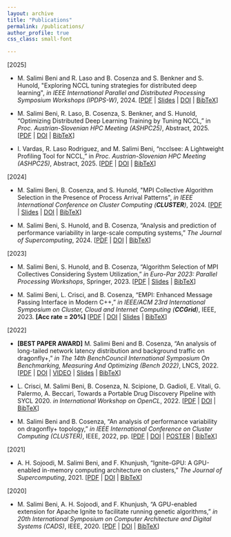 ```yaml
---
layout: archive
title: "Publications"
permalink: /publications/
author_profile: true
css_class: small-font

---
```

[2025]
- M. Salimi Beni and R. Laso and B. Cosenza and S. Benkner and S. Hunold, "Exploring NCCL tuning strategies for distributed deep learning", *in IEEE International Parallel and Distributed Processing Symposium Workshops (IPDPS-W)*, 2024.
[[PDF](http://majidsalimi.github.io/files/SalimiBeni_ASHES2025.pdf) | [Slides](http://majidsalimi.github.io/files/SLIDES_SalimiBeniCLUSTER24.pdfSLIDES_SalimiBeniCLUSTER24.pdfSalimiBeni_ASHES2025_Slides.pdf) | [DOI](https://doi.org/10.1109/IPDPSW66978.2025.00015) | [BibTeX](http://majidsalimi.github.io/files/SalimiBeni_ASHES2025.md)] <span class="__dimensions_badge_embed__" data-doi="10.1109/IPDPSW66978.2025.00015" data-style="small_rectangle"></span><script async src="https://badge.dimensions.ai/badge.js" charset="utf-8"></script>

- M. Salimi Beni, R. Laso, B. Cosenza, S. Benkner, and S. Hunold, “Optimizing Distributed Deep Learning Training by Tuning NCCL,” in *Proc. Austrian-Slovenian HPC Meeting (ASHPC25)*, Abstract, 2025.
[[PDF](http://majidsalimi.github.io/files/SalimiBeniASHPC25.pdf) | [DOI](https://ashpc.eu/event/25/attachments/151/300/ashpc25_booklet.pdf) | [BibTeX](http://majidsalimi.github.io/files/SalimiBeniASHPC25.md)]

- I. Vardas, R. Laso Rodriguez, and M. Salimi Beni, “ncclsee: A Lightweight Profiling Tool for NCCL,” in *Proc. Austrian-Slovenian HPC Meeting (ASHPC25)*, Abstract, 2025.
[[PDF](http://majidsalimi.github.io/files/VardasASHPC25.pdf) | [DOI](https://ashpc.eu/event/25/attachments/151/300/ashpc25_booklet.pdf) | [BibTeX](http://majidsalimi.github.io/files/VardasASHPC25.md)]


[2024]
- M. Salimi Beni, B. Cosenza, and S. Hunold, "MPI Collective Algorithm Selection in the Presence of Process Arrival Patterns", *in IEEE International Conference on Cluster Computing (**CLUSTER**)*, 2024.
[[PDF](http://majidsalimi.github.io/files/SalimiBeniCLUSTER24.pdf) | [Slides](http://majidsalimi.github.io/files/SLIDES_SalimiBeniCLUSTER24.pdf) | [DOI](https://doi.org/10.1109/CLUSTER59578.2024.00017) | [BibTeX](http://majidsalimi.github.io/files/SalimiBeniCLUSTER24.md)] <span class="__dimensions_badge_embed__" data-doi="10.1109/CLUSTER59578.2024.00017" data-style="small_rectangle"></span><script async src="https://badge.dimensions.ai/badge.js" charset="utf-8"></script>

- M. Salimi Beni, S. Hunold, and B. Cosenza, “Analysis and prediction of performance variability in large-scale computing systems,” *The Journal of Supercomputing*, 2024.
[[PDF](http://majidsalimi.github.io/files/SalimiBeniJsupercompute2024.pdf) | [DOI](https://doi.org/10.1007/s11227-024-06040-w) | [BibTeX](http://majidsalimi.github.io/files/SalimiBeniJsupercompute2024.md)] <span class="__dimensions_badge_embed__" data-doi="10.1007/s11227-024-06040-w" data-style="small_rectangle"></span><script async src="https://badge.dimensions.ai/badge.js" charset="utf-8"></script>

[2023]
  - M. Salimi Beni, S. Hunold, and B. Cosenza, “Algorithm Selection of MPI Collectives Considering System Utilization,” *in Euro-Par 2023: Parallel Processing Workshops*, Springer, 2023.
[[PDF](http://majidsalimi.github.io/files/Salimibeni_EuroPar_23_PhD_Symposium.pdf) | [Slides](http://majidsalimi.github.io/files/Salimibeni_EuroPar_23_PhD_Symposium_slides.pdf) | [BibTeX](http://majidsalimi.github.io/files/Salimibeni_EuroPar_23_PhD_Symposium.md)] <span class="__dimensions_badge_embed__" data-doi="10.1007/978-3-031-48803-0_37" data-style="small_rectangle"></span><script async src="https://badge.dimensions.ai/badge.js" charset="utf-8"></script>


  - M. Salimi Beni, L. Crisci, and B. Cosenza, “EMPI: Enhanced Message Passing Interface in Modern C++,” *in IEEE/ACM 23rd International Symposium on Cluster, Cloud and Internet Computing (**CCGrid**)*, IEEE, 2023. **[Acc rate = 20%]**
[[PDF](http://majidsalimi.github.io/files/SalimiBeniCCGRID23.pdf) | [DOI](https://doi.org/10.1109/CCGrid57682.2023.00023) | [Slides](http://majidsalimi.github.io/files/SLIDES_SalimiBeni_CCGRID_2023.pdf) | [BibTeX](http://majidsalimi.github.io/files/SalimiBeniCCGRID23.md)] <span class="__dimensions_badge_embed__" data-doi="10.1109/CCGrid57682.2023.00023" data-style="small_rectangle"></span><script async src="https://badge.dimensions.ai/badge.js" charset="utf-8"></script>

[2022]
  - **[BEST PAPER AWARD]** M. Salimi Beni and B. Cosenza, “An analysis of long-tailed network latency distribution and background traffic on dragonfly+,” *in The 14th BenchCouncil International Symposium On Benchmarking, Measuring And Optimizing (Bench 2022)*, LNCS, 2022.
[[PDF](http://majidsalimi.github.io/files/SalimiBeniBENCH22.pdf) | [DOI](https://doi.org/10.1007/978-3-031-31180-2_8) | [VIDEO](https://youtu.be/iErmnQ_t8qg) | [Slides](http://majidsalimi.github.io/files/SLIDES_SalimiBeni_Bench_2022.pdf) | [BibTeX](http://majidsalimi.github.io/files/SalimiBeniBENCH22.md)] <span class="__dimensions_badge_embed__" data-doi="10.1007/978-3-031-31180-2_8" data-style="small_rectangle"></span><script async src="https://badge.dimensions.ai/badge.js" charset="utf-8"></script>

  - L. Crisci, M. Salimi Beni, B. Cosenza, N. Scipione, D. Gadioli, E. Vitali, G. Palermo, A. Beccari, Towards a Portable Drug Discovery Pipeline with SYCL 2020. *in International Workshop on OpenCL*, 2022.
[[PDF](http://majidsalimi.github.io/files/CrisciIWOCL22.pdf) | [DOI](https://doi.org/10.1145/3529538.3529688) | [BibTeX](http://majidsalimi.github.io/files/CrisciIWOCL22.md)] <span class="__dimensions_badge_embed__" data-doi="10.1145/3529538.3529688" data-style="small_rectangle"></span><script async src="https://badge.dimensions.ai/badge.js" charset="utf-8"></script>

  - M. Salimi Beni and B. Cosenza, “An analysis of performance variability on dragonfly+ topology,” *in IEEE International Conference on Cluster Computing (CLUSTER)*, IEEE, 2022, pp.
[[PDF](http://majidsalimi.github.io/files/SalimiBeniCLUSTER22.pdf) | [DOI](https://doi.org/10.1109/CLUSTER51413.2022.00061) | [POSTER](http://majidsalimi.github.io/files/SalimiBeniPosterCluster22.pdf) | [BibTeX](http://majidsalimi.github.io/files/SalimiBeniCLUSTER22.md)] <span class="__dimensions_badge_embed__" data-doi="10.1109/CLUSTER51413.2022.00061" data-style="small_rectangle"></span><script async src="https://badge.dimensions.ai/badge.js" charset="utf-8"></script>

[2021]
  - A. H. Sojoodi, M. Salimi Beni, and F. Khunjush, “Ignite-GPU: A GPU-enabled in-memory computing architecture on clusters,” *The Journal of Supercomputing*, 2021.
[[PDF](http://majidsalimi.github.io/files/SojoodiJSUPERCOMPUTING20.pdf) | [DOI](https://doi.org/10.1007/s11227-020-03390-z) | [BibTeX](http://majidsalimi.github.io/files/CrisciIWOCL22.md)] <span class="__dimensions_badge_embed__" data-doi="10.1007/s11227-020-03390-z" data-style="small_rectangle"></span><script async src="https://badge.dimensions.ai/badge.js" charset="utf-8"></script>

[2020]  
  - M. Salimi Beni, A. H. Sojoodi, and F. Khunjush, “A GPU-enabled extension for Apache Ignite to facilitate running genetic algorithms,” *in 20th International Symposium on Computer Architecture and Digital Systems (CADS)*, IEEE, 2020.
[[PDF](http://majidsalimi.github.io/files/SalimiBeniCADS20.pdf) | [DOI](https://doi.org/10.1109/CADS50570.2020.9211857) | [BibTeX](http://majidsalimi.github.io/files/SalimiBeniCADS20.md)] <span class="__dimensions_badge_embed__" data-doi="10.1109/CADS50570.2020.9211857" data-style="small_rectangle"></span><script async src="https://badge.dimensions.ai/badge.js" charset="utf-8"></script>

<!-- {% if author.googlescholar %}
  You can also find my articles on <u><a href="{{author.googlescholar}}">my Google Scholar profile</a>.</u>
{% endif %}

{% include base_path %}

{% for post in site.publications reversed %}
  {% include archive-single.html %}
{% endfor %} -->
